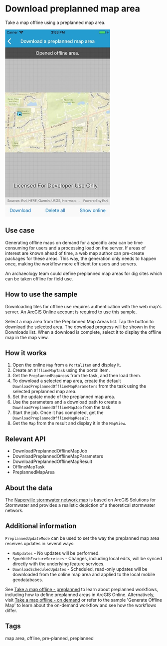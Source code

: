 # Download preplanned map area

Take a map offline using a preplanned map area.

![Image of download preplanned map area](DownloadPreplannedMap.jpg)

## Use case

Generating offline maps on demand for a specific area can be time consuming for users and a processing load on the server. If areas of interest are known ahead of time, a web map author can pre-create packages for these areas. This way, the generation only needs to happen once, making the workflow more efficient for users and servers.

An archaeology team could define preplanned map areas for dig sites which can be taken offline for field use.

## How to use the sample

Downloading tiles for offline use requires authentication with the web map's server. An [ArcGIS Online](www.arcgis.com) account is required to use this sample.

Select a map area from the Preplanned Map Areas list. Tap the button to download the selected area. The download progress will be shown in the Downloads list. When a download is complete, select it to display the offline map in the map view.

## How it works

1. Open the online `Map` from a `PortalItem` and display it.
2. Create an `OfflineMapTask` using the portal item.
3. Get the `PreplannedMapArea`s from the task, and then load them.
4. To download a selected map area, create the default `DownloadPreplannedOfflineMapParameters` from the task using the selected preplanned map area.
5. Set the update mode of the preplanned map area.
6. Use the parameters and a download path to create a `DownloadPreplannedOfflineMapJob` from the task.
7. Start the job. Once it has completed, get the  `DownloadPreplannedOfflineMapResult`.
8. Get the `Map` from the result and display it in the `MapView`.

## Relevant API

* DownloadPreplannedOfflineMapJob
* DownloadPreplannedOfflineMapParameters
* DownloadPreplannedOfflineMapResult
* OfflineMapTask
* PreplannedMapArea

## About the data

The [Naperville stormwater network map](https://arcgisruntime.maps.arcgis.com/home/item.html?id=acc027394bc84c2fb04d1ed317aac674) is based on ArcGIS Solutions for Stormwater and provides a realistic depiction of a theoretical stormwater network.

## Additional information

`PreplannedUpdateMode` can be used to set the way the preplanned map area receives updates in several ways:

* `NoUpdates` - No updates will be performed.
* `SyncWithFeatureServices` - Changes, including local edits, will be synced directly with the underlying feature services.
* `DownloadScheduledUpdates` - Scheduled, read-only updates will be downloaded from the online map area and applied to the local mobile geodatabases.

See [Take a map offline - preplanned](https://developers.arcgis.com/net/latest/uwp/guide/take-map-offline-preplanned.htm) to learn about preplanned workflows, including how to define preplanned areas in ArcGIS Online. Alternatively, visit [Take a map offline - on demand](https://developers.arcgis.com/net/latest/uwp/guide/take-map-offline-on-demand.htm) or refer to the sample 'Generate Offline Map' to learn about the on-demand workflow and see how the workflows differ.

## Tags

map area, offline, pre-planned, preplanned